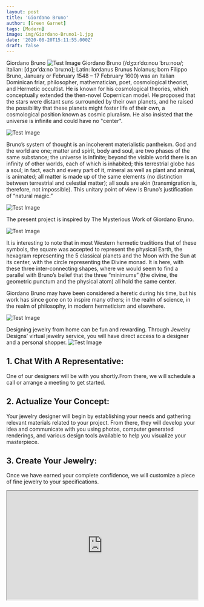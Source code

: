 ```yaml
---
layout: post
title: 'Giordano Bruno'
author: [Green Garnet]
tags: [Modern]
image: img/Giordano-Bruno1-1.jpg
date: '2020-08-20T15:11:55.000Z'
draft: false
---
```

Giordano Bruno
![Test Image](img/bruno_giordani.jpg)
Giordano Bruno (/dʒɔːrˈdɑːnoʊ ˈbruːnoʊ/; Italian: [dʒorˈdaːno ˈbruːno]; Latin: Iordanus Brunus Nolanus; born Filippo Bruno, January or February 1548 – 17 February 1600) was an Italian Dominican friar, philosopher, mathematician, poet, cosmological theorist, and Hermetic occultist. He is known for his cosmological theories, which conceptually extended the then-novel Copernican model. He proposed that the stars were distant suns surrounded by their own planets, and he raised the possibility that these planets might foster life of their own, a cosmological position known as cosmic pluralism. He also insisted that the universe is infinite and could have no "center".

![Test Image](img/bruno-1.jpg)

Bruno’s system of thought is an incoherent materialistic pantheism. God and the world are one; matter and spirit, body and soul, are two phases of the same substance; the universe is infinite; beyond the visible world there is an infinity of other worlds, each of which is inhabited; this terrestrial globe has a soul; in fact, each and every part of it, mineral as well as plant and animal, is animated; all matter is made up of the same elements (no distinction between terrestrial and celestial matter); all souls are akin (transmigration is, therefore, not impossible). This unitary point of view is Bruno’s justification of “natural magic.”


![Test Image](img/Giordano-Bruno2.jpg)


The present project is inspired by The Mysterious Work of Giordano Bruno.


![Test Image](img/Giordano-Bruno3.jpg)

It is interesting to note that in most Western hermetic traditions that of these symbols, the square was accepted to represent the physical Earth, the hexagram representing the 5 classical planets and the Moon with the Sun at its center, with the circle representing the Divine monad. It is here, with these three inter-connecting shapes, where we would seem to find a parallel with Bruno’s belief that the three “minimums” (the divine, the geometric punctum and the physical atom) all hold the same center.

Giordano Bruno may have been considered a heretic during his time, but his work has since gone on to inspire many others; in the realm of science, in the realm of philosophy, in modern hermeticism and elsewhere.

![Test Image](img/Giordano-Bruno4.jpg)


Designing jewelry from home can be fun and rewarding. Through Jewelry Designs’ virtual jewelry service, you will have direct access to a designer and a personal shopper.
![Test Image](img/aitta.jpg)
## 1. Chat With A Representative:
One of our designers will be with you shortly.From there, we will schedule a call or arrange a meeting to get started.

## 2. Actualize Your Concept:
Your jewelry designer will begin by establishing your needs and gathering relevant materials related to your project. From there, they will develop your idea and communicate with you using photos, computer generated renderings, and various design tools available to help you visualize your masterpiece.

## 3. Create Your Jewelry:
Once we have earned your complete confidence, we will customize a piece of fine jewelry to your specifications.

<style>.h_iframe-aparat_embed_frame{position:relative;}.h_iframe-aparat_embed_frame .ratio{display:block;width:100%;height:auto;}.h_iframe-aparat_embed_frame iframe{position:absolute;top:0;left:0;width:100%;height:100%;}</style><div class="h_iframe-aparat_embed_frame"><span style="display: block;padding-top: 57%"></span><iframe src="https://www.aparat.com/video/video/embed/videohash/GCRMD/vt/frame" title="طراحی جواهرالات green garnet" allowFullScreen="true" webkitallowfullscreen="true" mozallowfullscreen="true"></iframe></div>


